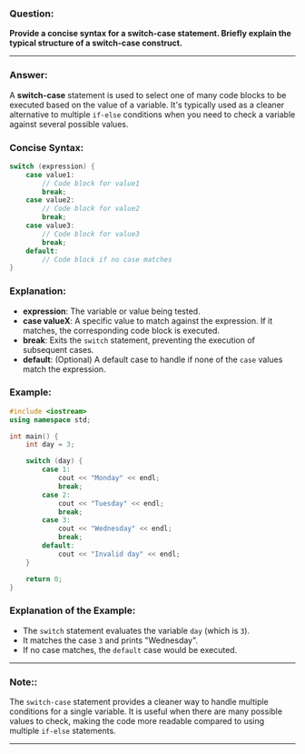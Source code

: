 ### **Question:**

**Provide a concise syntax for a switch-case statement. Briefly explain the typical structure of a switch-case construct.**

---

### **Answer:**

A **switch-case** statement is used to select one of many code blocks to be executed based on the value of a variable. It's typically used as a cleaner alternative to multiple `if-else` conditions when you need to check a variable against several possible values.

### **Concise Syntax**:

```cpp
switch (expression) {
    case value1:
        // Code block for value1
        break;
    case value2:
        // Code block for value2
        break;
    case value3:
        // Code block for value3
        break;
    default:
        // Code block if no case matches
}
```

### **Explanation**:

- **expression**: The variable or value being tested.
- **case valueX**: A specific value to match against the expression. If it matches, the corresponding code block is executed.
- **break**: Exits the `switch` statement, preventing the execution of subsequent cases.
- **default**: (Optional) A default case to handle if none of the `case` values match the expression.

### **Example**:

```cpp
#include <iostream>
using namespace std;

int main() {
    int day = 3;

    switch (day) {
        case 1:
            cout << "Monday" << endl;
            break;
        case 2:
            cout << "Tuesday" << endl;
            break;
        case 3:
            cout << "Wednesday" << endl;
            break;
        default:
            cout << "Invalid day" << endl;
    }

    return 0;
}
```

### **Explanation of the Example**:

- The `switch` statement evaluates the variable `day` (which is `3`).
- It matches the case `3` and prints "Wednesday".
- If no case matches, the `default` case would be executed.

---

### **Note:**:

The `switch-case` statement provides a cleaner way to handle multiple conditions for a single variable. It is useful when there are many possible values to check, making the code more readable compared to using multiple `if-else` statements.

---
